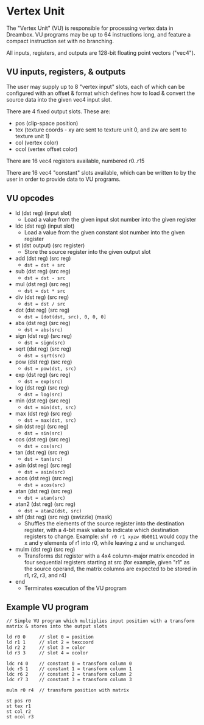 # Vertex Unit
The "Vertex Unit" (VU) is responsible for processing vertex data in Dreambox. VU programs may be up to 64 instructions long, and feature a compact instruction set with no branching.

All inputs, registers, and outputs are 128-bit floating point vectors ("vec4").

## VU inputs, registers, & outputs
The user may supply up to 8 "vertex input" slots, each of which can be configured with an offset & format which defines how to load & convert the source data into the given vec4 input slot.

There are 4 fixed output slots. These are:
- pos (clip-space position)
- tex (texture coords - xy are sent to texture unit 0, and zw are sent to texture unit 1)
- col (vertex color)
- ocol (vertex offset color)

There are 16 vec4 registers available, numbered r0..r15

There are 16 vec4 "constant" slots available, which can be written to by the user in order to provide data to VU programs.

## VU opcodes
- ld (dst reg) (input slot)
  - Load a value from the given input slot number into the given register
- ldc (dst reg) (input slot)
  - Load a value from the given constant slot number into the given register
- st (dst output) (src register)
  - Store the source register into the given output slot
- add (dst reg) (src reg)
  - `dst = dst + src`
- sub (dst reg) (src reg)
  - `dst = dst - src`
- mul (dst reg) (src reg)
  - `dst = dst * src`
- div (dst reg) (src reg)
  - `dst = dst / src`
- dot (dst reg) (src reg)
  - `dst = [dot(dst, src), 0, 0, 0]`
- abs (dst reg) (src reg)
  - `dst = abs(src)`
- sign (dst reg) (src reg)
  - `dst = sign(src)`
- sqrt (dst reg) (src reg)
  - `dst = sqrt(src)`
- pow (dst reg) (src reg)
  - `dst = pow(dst, src)`
- exp (dst reg) (src reg)
  - `dst = exp(src)`
- log (dst reg) (src reg)
  - `dst = log(src)`
- min (dst reg) (src reg)
  - `dst = min(dst, src)`
- max (dst reg) (src reg)
  - `dst = max(dst, src)`
- sin (dst reg) (src reg)
  - `dst = sin(src)`
- cos (dst reg) (src reg)
  - `dst = cos(src)`
- tan (dst reg) (src reg)
  - `dst = tan(src)`
- asin (dst reg) (src reg)
  - `dst = asin(src)`
- acos (dst reg) (src reg)
  - `dst = acos(src)`
- atan (dst reg) (src reg)
  - `dst = atan(src)`
- atan2 (dst reg) (src reg)
  - `dst = atan2(dst, src)`
- shf (dst reg) (src reg) (swizzle) (mask)
  - Shuffles the elements of the source register into the destination register, with a 4-bit mask value to indicate which destination registers to change. Example: `shf r0 r1 xyzw 0b0011` would copy the x and y elements of r1 into r0, while leaving z and w unchanged.
- mulm (dst reg) (src reg)
  - Transforms dst register with a 4x4 column-major matrix encoded in four sequential registers starting at src (for example, given "r1" as the source operand, the matrix columns are expected to be stored in r1, r2, r3, and r4)
- end
  - Terminates execution of the VU program

## Example VU program
```
// Simple VU program which multiplies input position with a transform matrix & stores into the output slots

ld r0 0     // slot 0 = position
ld r1 1     // slot 2 = texcoord
ld r2 2     // slot 3 = color
ld r3 3     // slot 4 = ocolor

ldc r4 0    // constant 0 = transform column 0
ldc r5 1    // constant 1 = transform column 1
ldc r6 2    // constant 2 = transform column 2
ldc r7 3    // constant 3 = transform column 3

mulm r0 r4  // transform position with matrix

st pos r0
st tex r1
st col r2
st ocol r3
```